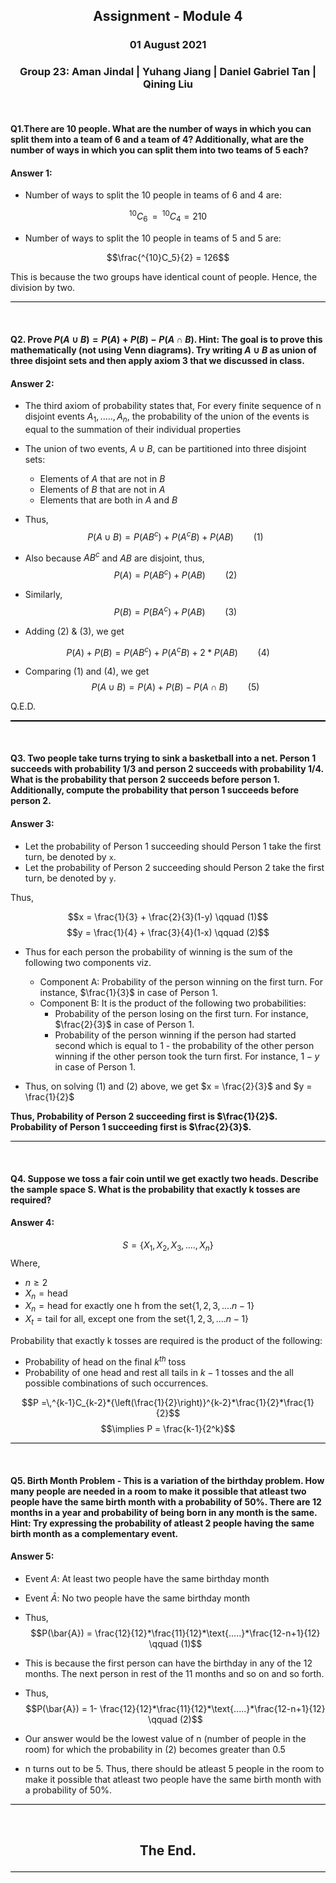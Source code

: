 <h2><p style="text-align:center;"> Assignment - Module 4 </p></h2>
<h3><p style="text-align:center;"> 01 August 2021 </p></h3>
<h3><p style="text-align:center;"> Group 23: Aman Jindal | Yuhang Jiang | Daniel Gabriel Tan | Qining Liu </p></h3>
<br>

#### Q1.There are 10 people. What are the number of ways in which you can split them into a team of 6 and a team of 4? Additionally, what are the number of ways in which you can split them into two teams of 5 each?<br>

#### Answer 1:

- Number of ways to split the 10 people in teams of 6 and 4 are:
    
$$^{10}C_6\,=\,^{10}C_4 = 210$$

- Number of ways to split the 10 people in teams of 5 and 5 are:
  
$$\frac{^{10}C_5}{2} = 126$$
  
This is because the two groups have identical count of people. Hence, the division by two.

<hr style="height:1.5px;color:black;background-color:black"><br>

#### Q2.  Prove $P(A \cup B) = P(A) + P(B) - P(A \cap B)$. Hint: The goal is to prove this mathematically (not using Venn diagrams). Try writing $A \cup B$ as union of three disjoint sets and then apply axiom 3 that we discussed in class.<br>

#### Answer 2:

- The third axiom of probability states that, For every finite sequence of n disjoint events $A_1,.....,A_n$, the probability of the union of the events is equal to the summation of their individual properties

- The union of two events, $A\cup B$, can be partitioned into three disjoint sets:

    - Elements of $A$ that are not in $B$
    - Elements of $B$ that are not in $A$
    - Elements that are both in $A$ and $B$

- Thus, $$P(A\cup B) = P(AB^c) + P(A^cB) + P(AB) \qquad (1)$$
  
- Also because $AB^c$ and $AB$ are disjoint, thus,  $$P(A) = P(AB^c) + P(AB) \qquad (2)$$

- Similarly, $$P(B) = P(BA^c) + P(AB) \qquad (3)$$

 - Adding $(2)$ & $(3)$, we get

$$P(A) + P(B) = P(AB^c) + P(A^cB) +2*P(AB) \qquad(4)$$

- Comparing $(1)$ and $(4)$, we get $$P(A \cup B) = P(A) + P(B) - P(A \cap B) \qquad (5)$$

Q.E.D.

<hr style="height:1.5px;color:black;background-color:black"><br>

#### Q3. Two people take turns trying to sink a basketball into a net. Person 1 succeeds with probability 1/3 and person 2 succeeds with probability 1/4. What is the probability that person 2 succeeds before person 1. Additionally, compute the probability that person 1 succeeds before person 2.<br>

#### Answer 3:

- Let the probability of Person 1 succeeding should Person 1 take the first turn, be denoted by `x`. <br>
- Let the probability of Person 2 succeeding should Person 2 take the first turn, be denoted by `y`. <br>

Thus,

$$x = \frac{1}{3} + \frac{2}{3}(1-y) \qquad (1)$$
$$y = \frac{1}{4} + \frac{3}{4}(1-x) \qquad (2)$$

- Thus for each person the probability of winning is the sum of the following two components viz.
    - Component A: Probability of the person winning on the first turn. For instance, $\frac{1}{3}$ in case of Person 1.
    - Component B: It is the product of the following two probabilities:
      -  Probability of the person losing on the first turn. For instance, $\frac{2}{3}$ in case of Person 1.
      -  Probability of the person winning if the person had started second which is equal to 1 - the probability of the other person winning if the other person took the turn first. For instance, $1-y$ in case of Person 1.

- Thus, on solving $(1)$ and $(2)$ above, we get $x = \frac{2}{3}$ and $y = \frac{1}{2}$ 

**Thus, Probability of Person 2 succeeding first is $\frac{1}{2}$.<br>
Probability of Person 1 succeeding first is $\frac{2}{3}$.**

<hr style="height:1.5px;color:black;background-color:black"><br>

#### Q4. Suppose we toss a fair coin until we get exactly two heads. Describe the sample space S. What is the probability that exactly k tosses are required?<br>

#### Answer 4: 

$$S = \{X_1, X_2, X_3, ...., X_n\}$$
Where,
  - $n \ge 2$
  - $X_n = \text{head}$
  - $X_n = \text{head for exactly one h from the set}\{1,2,3,....n-1\}$
  - $X_t = \text{tail for all, except one from the set}\{1,2,3,....n-1\}$<br>

Probability that exactly k tosses are required is the product of the following:

- Probability of head on the final $k^{th}$ toss
- Probability of one head and rest all tails in $k-1$ tosses and the all possible combinations of such occurrences.

$$P =\,^{k-1}C_{k-2}*{\left(\frac{1}{2}\right)}^{k-2}*\frac{1}{2}*\frac{1}{2}$$
$$\implies P = \frac{k-1}{2^k}$$

<hr style="height:1.5px;color:black;background-color:black"><br>

#### Q5. Birth Month Problem - This is a variation of the birthday problem. How many people are needed in a room to make it possible that atleast two people have the same birth month with a probability of 50%. There are 12 months in a year and probability of being born in any month is the same. Hint: Try expressing the probability of atleast 2 people having the same birth month as a complementary event.<br>

#### Answer 5:

- Event $A$: At least two people have the same birthday month
- Event $\bar{A}$: No two people have the same birthday month

- Thus, $$P(\bar{A}) = \frac{12}{12}*\frac{11}{12}*\text{.....}*\frac{12-n+1}{12} \qquad (1)$$

- This is because the first person can have the birthday in any of the 12 months. The next person in rest of the 11 months and so on and so forth.

- Thus, $$P(\bar{A}) = 1- \frac{12}{12}*\frac{11}{12}*\text{.....}*\frac{12-n+1}{12} \qquad (2)$$

- Our answer would be the lowest value of n (number of people in the room) for which the probability in $(2)$ becomes greater than 0.5 <br>

- n turns out to be 5. Thus, there should be atleast 5 people in the room to make it possible that atleast two people have the same birth month with a probability of 50%.

<hr style="height:1.5px;color:black;background-color:black"><br>
<h2><p style="text-align:center;">The End.</p></h2>
<hr style="height:1.5px;color:black;background-color:black"><br>



























